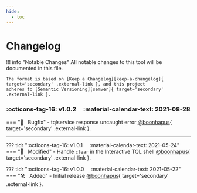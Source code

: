 ```yaml
---
hide:
  - toc
---
```


# Changelog

!!! info "Notable Changes"
    All notable changes to this tool will be documented in this file.

    The format is based on [Keep a Changelog][keep-a-changelog]{ target='secondary' .external-link }, and this project
    adheres to [Semantic Versioning][semver]{ target='secondary' .external-link }.

### :octicons-tag-16: v1.0.2 &nbsp; &nbsp; :material-calendar-text: 2021-08-28
=== ":bug: &nbsp; Bugfix"
    - tqlservice response uncaught error [@boonhapus][contrib-boonhapus]{ target='secondary' .external-link }.

---

??? tldr ":octicons-tag-16: v1.0.1 &nbsp; &nbsp; :material-calendar-text: 2021-05-24"
    === ":wrench: &nbsp; Modified"
        - Handle `clear` in the Interactive TQL shell [@boonhapus][contrib-boonhapus]{ target='secondary' .external-link }.

??? tldr ":octicons-tag-16: v1.0.0 &nbsp; &nbsp; :material-calendar-text: 2021-05-22"
    === ":hammer_and_wrench: &nbsp; Added"
        - Initial release [@boonhapus][contrib-boonhapus]{ target='secondary' .external-link }.

[keep-a-changelog]: https://keepachangelog.com/en/1.0.0/
[semver]: https://semver.org/spec/v2.0.0.html
[contrib-boonhapus]: https://github.com/boonhapus
